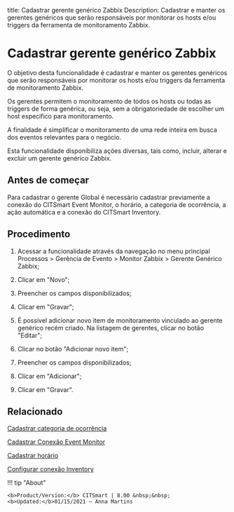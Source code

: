title: Cadastrar gerente genérico Zabbix
Description: Cadastrar e manter os gerentes genéricos que serão responsáveis por monitorar os hosts e/ou triggers da ferramenta de monitoramento Zabbix.
# Cadastrar gerente genérico Zabbix

O objetivo desta funcionalidade é cadastrar e manter os gerentes genéricos que
serão responsáveis por monitorar os hosts e/ou triggers da ferramenta de
monitoramento Zabbix.

Os gerentes permitem o monitoramento de todos os hosts ou todas as triggers de
forma genérica, ou seja, sem a obrigatoriedade de escolher um host específico
para monitoramento.

A finalidade é simplificar o monitoramento de uma rede inteira em busca dos
eventos relevantes para o negócio.

Esta funcionalidade disponibiliza ações diversas, tais como, incluir, alterar e
excluir um gerente genérico Zabbix.

Antes de começar
--------------------

Para cadastrar o gerente Global é necessário cadastrar previamente a conexão do
CITSmart Event Monitor, o horário, a categoria de ocorrência, a ação automática
e a conexão do CITSmart Inventory.

Procedimento
----------------

1.  Acessar a funcionalidade através da navegação no menu principal Processos \>
    Gerência de Evento \> Monitor Zabbix \> Gerente Genérico Zabbix;

2.  Clicar em "Novo";

3.  Preencher os campos disponibilizados;

4.  Clicar em "Gravar";

5.  É possível adicionar novo item de monitoramento vinculado ao gerente
    genérico recém criado. Na listagem de gerentes, clicar no botão "Editar";

6.  Clicar no botão "Adicionar novo item";

7.  Preencher os campos disponibilizados;

8.  Clicar em "Adicionar";

9.  Clicar em "Gravar".


Relacionado
----------

[Cadastrar categoria de ocorrência](/pt-br/citsmart-platform-8/processes/event/configuration/register-occurence-category.html)

[Cadastrar Conexão Event Monitor](/pt-br/citsmart-platform-8/processes/event/configuration/register-event-monitor-connection.html)

[Cadastrar horário](/pt-br/citsmart-platform-8/processes/event/configuration/register-time.html)

[Configurar conexão Inventory](/pt-br/citsmart-platform-8/processes/event/configuration/set-inventory-connection.html)


!!! tip "About"

    <b>Product/Version:</b> CITSmart | 8.00 &nbsp;&nbsp;
    <b>Updated:</b>01/15/2021 – Anna Martins
